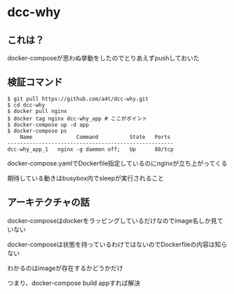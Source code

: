 # dcc-why

## これは？
docker-composeが思わぬ挙動をしたのでとりあえずpushしておいた

## 検証コマンド

```
$ git pull https://github.com/a4t/dcc-why.git
$ cd dcc-why
$ docker pull nginx
$ docker tag nginx dcc-why_app # ここがポイント
$ docker-compose up -d app
$ docker-compose ps
    Name              Command          State   Ports
-----------------------------------------------------
dcc-why_app_1   nginx -g daemon off;   Up      80/tcp
```

docker-compose.yamlでDockerfile指定しているのにnginxが立ち上がってくる

期待している動きはbusybox内でsleepが実行されること

## アーキテクチャの話

docker-composeはdockerをラッピングしているだけなのでimage名しか見ていない

docker-composeは状態を持っているわけではないのでDockerfileの内容は知らない

わかるのはimageが存在するかどうかだけ

つまり、docker-compose build appすれば解決
